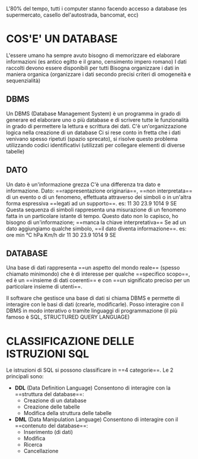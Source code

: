 L'80% del tempo, tutti i computer stanno facendo accesso a database (es supermercato, casello del'autostrada, bancomat, ecc)


# COS'E' UN DATABASE
L'essere umano ha sempre avuto bisogno di memorizzare ed elaborare informazioni (es antico egitto e il grano, censimento impero romano)
I dati raccolti devono essere disponibili per tutti
Bisogna organizzare i dati in maniera organica (organizzare i dati secondo precisi criteri di omogeneità e sequenzialità)

## DBMS
Un DBMS (Database Management System) è un programma in grado di generare ed elaborare uno o più database e di scrivere tutte le funzionalità in grado di permettere la lettura e scrittura dei dati.
C'è un'organizzazione logica nella creazione di un database
Ci si rese conto in fretta che i dati venivano spesso ripetuti (spazio sprecato), si risolve questo problema utilizzando codici identificativi (utilizzati per collegare elementi di diverse tabelle)

## DATO
Un dato è un'informazione grezza
C'è una differenza tra dato e informazione.
Dato: ==rappresentazione originaria==, ==non interpretata== di un evento o di un fenomeno, effettuata attraverso dei simboli o in un'altra forma espressiva ==legati ad un supporto==.
	es:
	11 30 23.9 1014 9 SE
	Questa sequenza di simboli rappresenta una misurazione di un fenomeno fatta in un particolare istante di tempo.
	Questo dato non lo capisco, ho bisogno di un'informazione; ==manca la chiave interpretativa==
Se ad un dato aggiungiamo qualche simbolo, ==il dato diventa informazione==.
	es:
	ore    min     °C      hPa    Km/h    dir
	 11     30     23.9    1014       9       SE

## DATABASE
Una base di dati rappresenta ==un aspetto del mondo reale== (spesso chiamato minimondo) che è di interesse per qualche ==specifico scopo==, ed è un ==insieme di dati coerenti== e con ==un significato preciso per un particolare insieme di utenti==.

Il software che gestisce una base di dati si chiama DBMS e permette di interagire con le basi di dati (crearle, modificarle).
Posso interagire con il DBMS in modo interativo o tramite linguaggi di programmazione (il più famoso è SQL, STRUCTURED QUERY LANGUAGE)

# CLASSIFICAZIONE DELLE ISTRUZIONI SQL
Le istruzioni di SQL si possono classificare in ==4 categorie==.
Le 2 principali sono:
- **DDL** (Data Definition Language)
	Consentono di interagire con la ==struttura del database==:
	- Creazione di un database
	- Creazione delle tabelle
	- Modifica della struttura delle tabelle
- **DML** (Data Manipulation Language)
	Consentono di interagire con il ==contenuto del database==:
	- Inserimento (di dati)
	- Modifica
	- Ricerca
	- Cancellazione